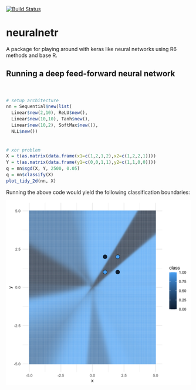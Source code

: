[![Build Status](https://travis-ci.org/frhl/neuralnetr.svg?branch=master)](https://travis-ci.org/frhl/neuralnetr)

# neuralnetr

A package for playing around with keras like neural networks using R6 methods and base R.

## Running a deep feed-forward neural network

```R


# setup architecture
nn = Sequential$new(list(
  Linear$new(2,10), ReLU$new(),
  Linear$new(10,10), Tanh$new(),
  Linear$new(10,2), SoftMax$new()),
  NLL$new())


# xor problem
X = t(as.matrix(data.frame(x1=c(1,2,1,2),x2=c(1,2,2,1))))
Y = t(as.matrix(data.frame(y1=c(0,0,1,1),y2=c(1,1,0,0))))
q = nn$sgd(X, Y, 2500, 0.05)
q = nn$classify(X)
plot_tidy_2d(nn, X)


```
Running the above code would yield the following classification boundaries:

![alt text](https://github.com/frhl/neuralnetr/blob/master/images/xor.png?raw=true)





